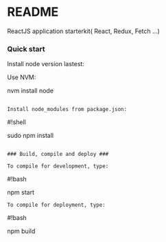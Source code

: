 # README #
ReactJS application starterkit( React, Redux, Fetch ...)
 
### Quick start ### 

Install node version lastest:

Use NVM:

nvm install node
```

Install node_modules from package.json:

```
#!shell

sudo npm install
```

### Build, compile and deploy ###

To compile for development, type:

```
#!bash

npm start

```
To compile for deployment, type:

```
#!bash

npm build
```

